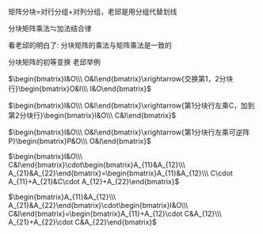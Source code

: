 矩阵分块$=$对行分组$+$对列分组，老邱是用分组代替划线

分块矩阵乘法$\leftrightharpoons$加法结合律

看老邱的明白了: 分块矩阵的乘法与矩阵乘法是一致的

分块矩阵的初等变换
老邱举例

$\begin{bmatrix}I&O\\\ O&I\end{bmatrix}\xrightarrow{交换第1，2分块行}\begin{bmatrix}O&I\\\ I&O\end{bmatrix}$

$\begin{bmatrix}I&O\\\ O&I\end{bmatrix}\xrightarrow{第1分块行左乘C，加到第2分块行}\begin{bmatrix}I&O\\\ C&I\end{bmatrix}$

$\begin{bmatrix}I&O\\\ O&I\end{bmatrix}\xrightarrow{第1分块行左乘可逆阵P}\begin{bmatrix}P&O\\\ O&I\end{bmatrix}$

$\begin{bmatrix}I&O\\\ C&I\end{bmatrix}\cdot\begin{bmatrix}A_{11}&A_{12}\\\ A_{21}&A_{22}\end{bmatrix}=\begin{bmatrix}A_{11}&A_{12}\\\ C\cdot A_{11}+A_{21}&C\cdot A_{12}+A_{22}\end{bmatrix}$

$\begin{bmatrix}A_{11}&A_{12}\\\ A_{21}&A_{22}\end{bmatrix}\cdot\begin{bmatrix}I&O\\\ C&I\end{bmatrix}=\begin{bmatrix}A_{11}+A_{12}\cdot C&A_{12}\\\ A_{21}+A_{22}\cdot C&A_{22}\end{bmatrix}$
